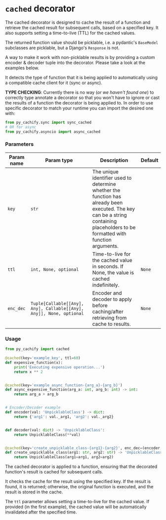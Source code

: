# `cached` decorator

The cached decorator is designed to cache the result of a function and retrieve the cached result for subsequent calls, based on a specified key. 
It also supports setting a time-to-live (TTL) for the cached values. 

The returned function value should be picklable, i.e. a pydantic's `BaseModel`
subclasses are picklable, but a Django's `Response` is not. 

A way to make it work with non-picklable results is by providing a custom encoder & decoder tuple into the decorator.
Please take a look at the examples below.

It detects the type of function that it is being applied to automatically using a compatible cache client for it (sync or async).


__TYPE CHECKING__: Currently there is no way (*or we haven't found one*) to correctly type annotate a decorator so that you won't have to ignore or cast
the results of a function the decorator is being applied to. In order to use specific decorator to match
your runtime you can import the desired one with:
```python
from py_cachify.sync import sync_cached
# OR for async
from py_cachify.asyncio import async_cached

```

### Parameters

| Param name | Param type                                                          | Description                                                                                                                                                                      | Default |
|------------|---------------------------------------------------------------------|----------------------------------------------------------------------------------------------------------------------------------------------------------------------------------|---------|
| `key`      | `str`                                                               | The unique identifier used to determine whether the function has already been executed. The key can be a string containing placeholders to be formatted with function arguments. |         |
| `ttl`      | `int, None, optional`                                               | Time-to-live for the cached value in seconds. If None, the value is cached indefinitely.                                                                                         | `None`  |
| `enc_dec`  | `Tuple[Callable[[Any], Any], Callable[[Any], Any]], None, optional` | Encoder and decoder to apply before caching/after retrieving from cache to results.                                                                                              | `None`  |


### Usage
```python
from py_cachify import cached

@cached(key='example_key', ttl=60)
def expensive_function(x):
    print('Executing expensive operation...')
    return x ** 2


@cached(key='example_async_function-{arg_a}-{arg_b}')
def async_expensive_function(arg_a: int, arg_b: int) -> int:
    return arg_a + arg_b


# Encoder/Decoder example
def encoder(val: 'UnpicklableClass') -> dict:
    return {'arg1': val._arg1, 'arg2': val._arg2}


def decoder(val: dict) -> 'UnpicklableClass':
    return UnpicklableClass(**val)


@cached(key='create_unpicklable_class-{arg1}-{arg2}', enc_dec=(encoder, decoder))
def create_unpicklable_class(arg1: str, arg2: str) -> 'UnpicklableClass':
    return UnpicklableClass(arg1=arg1, arg2=arg2)

```

The cached decorator is applied to a function, ensuring that the decorated function's result is cached for subsequent calls.

It checks the cache for the result using the specified key. If the result is found, 
it is returned; otherwise, the original function is executed, and the result is stored in the cache.

The `ttl` parameter allows setting a time-to-live for the cached value. 
If provided (in the first example), the cached value will be automatically invalidated after the specified time.
